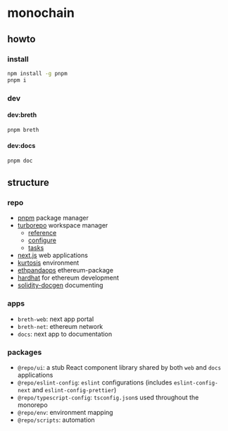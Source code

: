 # monochain

## howto

### install

```sh
npm install -g pnpm
pnpm i
```

### dev

#### dev:breth

```sh
pnpm breth
```

#### dev:docs

```sh
pnpm doc
```

## structure

### repo

- [pnpm](https://www.npmjs.com/package/pnpm) package manager
- [turborepo](https://turbo.build/) workspace manager
  - [reference](https://turbo.build/repo/docs/reference)
  - [configure](https://turbo.build/repo/docs/reference/configuration)
  - [tasks](https://turbo.build/repo/docs/core-concepts/monorepos/running-tasks)
- [next.js](https://nextjs.org/) web applications
- [kurtosis](https://www.kurtosis.com/) environment
- [ethpandaops](https://github.com/ethpandaops/ethereum-package) ethereum-package
- [hardhat](https://hardhat.org/) for ethereum development
- [solidity-docgen](https://github.com/OpenZeppelin/solidity-docgen) documenting

### apps

- `breth-web`: next app portal
- `breth-net`: ethereum network
- `docs`: next app to documentation

### packages

- `@repo/ui`: a stub React component library shared by both `web` and `docs` applications
- `@repo/eslint-config`: `eslint` configurations (includes `eslint-config-next` and `eslint-config-prettier`)
- `@repo/typescript-config`: `tsconfig.json`s used throughout the monorepo
- `@repo/env`: environment mapping
- `@repo/scripts`: automation
